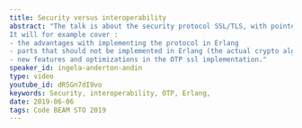 ```yaml
---
title: Security versus interoperability
abstract: "The talk is about the security protocol SSL/TLS, with pointers to the implementation in Erlang/OTP.
It will for example cover :
- the advantages with implementing the protocol in Erlang
- parts that should not be implemented in Erlang (the actual crypto algorithms)
- new features and optimizations in the OTP ssl implementation."
speaker_id: ingela-anderton-andin
type: video
youtube_id: dR5Gn7dI9vo
keywords: Security, interoperability, OTP, Erlang,
date: 2019-06-06
tags: Code BEAM STO 2019
---
```


